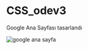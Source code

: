 # CSS_odev3
Google Ana Sayfası tasarlandı

![google ana sayfa](https://user-images.githubusercontent.com/92688028/152652490-a4986b88-7f56-4a41-b026-c53b78a1c3ca.PNG)
